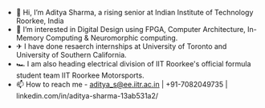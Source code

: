 - 👋 Hi, I’m Aditya Sharma, a rising senior at Indian Institute of Technology Roorkee, India 
- 👀 I’m interested in Digital Design using FPGA, Computer Architecture, In-Memory Computing & Neuromorphic computing.
- ✈ I have done resaerch internships at University of Toronto and University of Southern California.
- 🏎 I am also heading electrical division of IIT Roorkee's official formula student team IIT Roorkee Motorsports.
- 📫 How to reach me - aditya_s@ee.iitr.ac.in | +91-7082049735 | linkedin.com/in/aditya-sharma-13ab531a2/

<!---
Adi-SRAM25/Adi-SRAM25 is a ✨ special ✨ repository because its `README.md` (this file) appears on your GitHub profile.
You can click the Preview link to take a look at your changes.
--->
